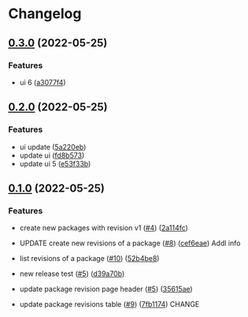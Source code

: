 # Changelog

## [0.3.0](https://github.com/ChristopherFry/kpt-backstage-plugins/compare/cfry-backstage-plugin-cad-v0.2.0...cfry-backstage-plugin-cad-v0.3.0) (2022-05-25)


### Features

* ui 6 ([a3077f4](https://github.com/ChristopherFry/kpt-backstage-plugins/commit/a3077f4c290cc80c7bdace60188f93903ea94487))

## [0.2.0](https://github.com/ChristopherFry/kpt-backstage-plugins/compare/cfry-backstage-plugin-cad-v0.1.0...cfry-backstage-plugin-cad-v0.2.0) (2022-05-25)


### Features

* ui update ([5a220eb](https://github.com/ChristopherFry/kpt-backstage-plugins/commit/5a220eba03164dc2531c234afc77213835590019))
* update ui ([fd8b573](https://github.com/ChristopherFry/kpt-backstage-plugins/commit/fd8b573a22fa412fe5593fb1df83c29afe308bde))
* update ui 5 ([e53f33b](https://github.com/ChristopherFry/kpt-backstage-plugins/commit/e53f33bb1cc3e81d24968359c4e6c6d3047ce9bf))

## [0.1.0](https://github.com/ChristopherFry/kpt-backstage-plugins/compare/cfry-backstage-plugin-cad-v0.0.1...cfry-backstage-plugin-cad-v0.1.0) (2022-05-25)


### Features

* create new packages with revision v1 ([#4](https://github.com/ChristopherFry/kpt-backstage-plugins/issues/4)) ([2a114fc](https://github.com/ChristopherFry/kpt-backstage-plugins/commit/2a114fc6ad8642c96fc629cc8b079473d674ef3a))
* UPDATE create new revisions of a package ([#8](https://github.com/ChristopherFry/kpt-backstage-plugins/issues/8)) ([cef6eae](https://github.com/ChristopherFry/kpt-backstage-plugins/commit/cef6eaef4585646bcdd02bd1ce047ba3cb35840e))
Addl info

* list revisions of a package ([#10](https://github.com/ChristopherFry/kpt-backstage-plugins/issues/10)) ([52b4be8](https://github.com/ChristopherFry/kpt-backstage-plugins/commit/52b4be862e18a9deb3b6b8091806efa79a15b9fa))
* new release test ([#5](https://github.com/ChristopherFry/kpt-backstage-plugins/issues/5)) ([d39a70b](https://github.com/ChristopherFry/kpt-backstage-plugins/commit/d39a70bd503a9999bcff06eb3ad409fb04afa2ab))
* update package revision page header ([#5](https://github.com/ChristopherFry/kpt-backstage-plugins/issues/5)) ([35615ae](https://github.com/ChristopherFry/kpt-backstage-plugins/commit/35615ae50468dc050407e3aa92d7b90eac113621))
* update package revisions table ([#9](https://github.com/ChristopherFry/kpt-backstage-plugins/issues/9)) ([7fb1174](https://github.com/ChristopherFry/kpt-backstage-plugins/commit/7fb11749579a95a0ab58effe684ae75c1f4f469a))
CHANGE
